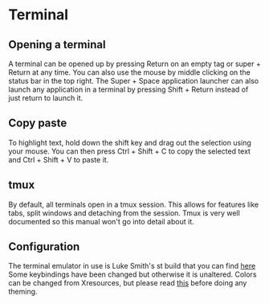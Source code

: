 # Terminal

## Opening a terminal

A terminal can be opened up by pressing Return on an empty tag or super + Return at any time. 
You can also use the mouse by middle clicking on the status bar in the top right. 
The Super + Space application launcher can also launch any application in a terminal by pressing Shift + Return instead of just return to launch it. 

## Copy paste

To highlight text, hold down the shift key and drag out the selection using your mouse. 
You can then press Ctrl + Shift + C to copy the selected text and Ctrl + Shift + V to paste it. 

## tmux

By default, all terminals open in a tmux session.
This allows for features like tabs, split windows and detaching from the session. 
Tmux is very well documented so this manual won't go into detail about it. 

## Configuration

The terminal emulator in use is Luke Smith's st build that you can find
[here](https://github.com/LukeSmithxyz/st)
Some keybindings have been changed but otherwise it is unaltered. 
Colors can be changed from Xresources, but please read
[this](https://instantos.github.io/instantos.github.io/youtube/customize)
before doing any theming. 